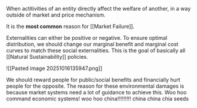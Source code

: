 When actitivities of an entity directly affect the welfare of another, in a way outside of market and price mechanism. 

It is the **most common** reason for [[Market Failure]].

Externalities can either be positive or negative. To ensure optimal distribution, we should change our marginal benefit and marginal cost curves to match these social externalities. This is the goal of basically all [[Natural Sustainability]] policies.

![[Pasted image 20251016135947.png]]

We should reward people for public/social benefits and financially hurt people for the opposite. The reason for these environmental damages is because market systems need a lot of guidance to achieve this. Woo hoo command economic systems! woo hoo china!!!!!!!!! china china chia seeds